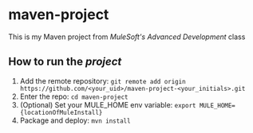# maven-project
This is my Maven project from *MuleSoft's Advanced Development* class

## How to run the _project_

1. Add the remote repository: 
    `git remote add origin https://github.com/<your_uid>/maven-project-<your_initials>.git`
2. Enter the repo: `cd maven-project`
3. (Optional) Set your MULE_HOME env variable: `export MULE_HOME={locationOfMuleInstall}`
4. Package and deploy: `mvn install` 